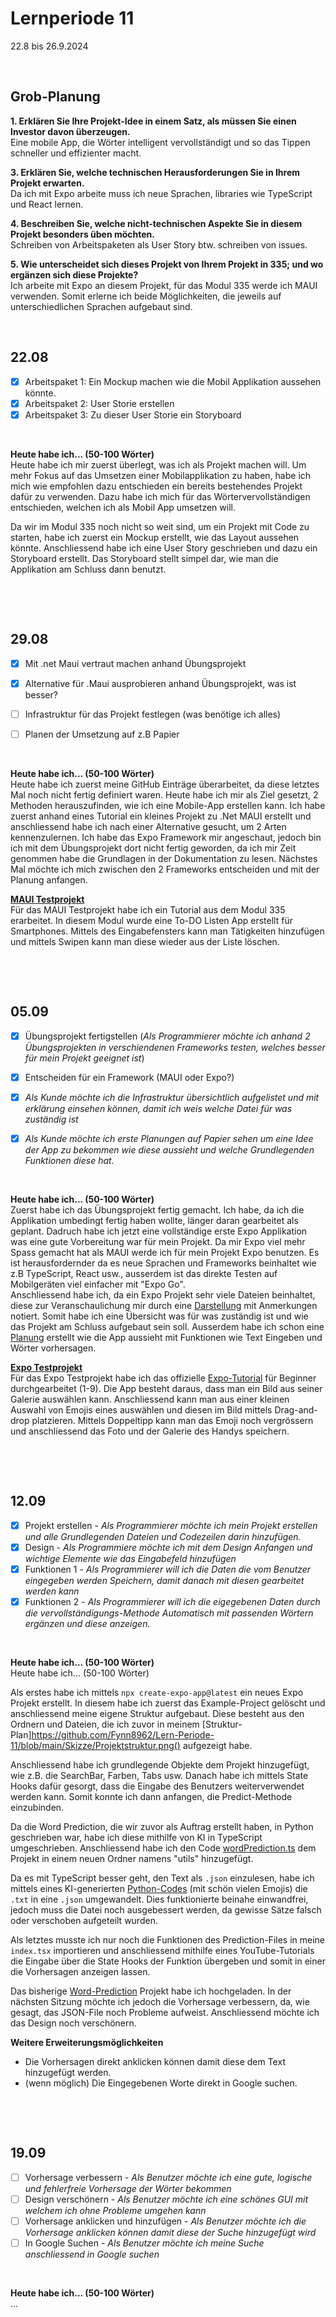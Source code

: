 # Lernperiode 11
22.8 bis 26.9.2024

&nbsp;

## Grob-Planung

**1. Erklären Sie Ihre Projekt-Idee in einem Satz, als müssen Sie einen Investor davon überzeugen.**                 
   Eine mobile App, die Wörter intelligent vervollständigt und so das Tippen schneller und effizienter macht.
   
**3. Erklären Sie, welche technischen Herausforderungen Sie in Ihrem Projekt erwarten.**                 
   Da ich mit Expo arbeite muss ich neue Sprachen, libraries wie TypeScript und React lernen. 
   
**4. Beschreiben Sie, welche nicht-technischen Aspekte Sie in diesem Projekt besonders üben möchten.**                 
   Schreiben von Arbeitspaketen als User Story btw. schreiben von issues. 

**5. Wie unterscheidet sich dieses Projekt von Ihrem Projekt in 335; und wo ergänzen sich diese Projekte?**                        
  Ich arbeite mit Expo an diesem Projekt, für das Modul 335 werde ich MAUI verwenden. Somit erlerne ich beide Möglichkeiten, die jeweils auf unterschiedlichen Sprachen aufgebaut    sind.
   
&nbsp;


## 22.08

- [x] Arbeitspaket 1: Ein Mockup machen wie die Mobil Applikation aussehen könnte. 
- [x] Arbeitspaket 2: User Storie erstellen
- [x] Arbeitspaket 3: Zu dieser User Storie ein Storyboard

 &nbsp;

**Heute habe ich... (50-100 Wörter)**        
Heute habe ich mir zuerst überlegt, was ich als Projekt machen will. Um mehr Fokus auf das Umsetzen einer Mobilapplikation zu haben, habe ich mich wie empfohlen dazu entschieden ein bereits bestehendes Projekt dafür zu verwenden. Dazu habe ich mich für das Wörtervervollständigen entschieden, welchen ich als Mobil App umsetzen will. 

Da wir im Modul 335 noch nicht so weit sind, um ein Projekt mit Code zu starten, habe ich zuerst ein Mockup erstellt, wie das Layout aussehen könnte. Anschliessend habe ich eine User Story geschrieben und dazu ein Storyboard erstellt. Das Storyboard stellt simpel dar, wie man die Applikation am Schluss dann benutzt. 

&nbsp;

&nbsp;


## 29.08

- [x] Mit .net Maui vertraut machen anhand Übungsprojekt
- [x] Alternative für .Maui ausprobieren anhand Übungsprojekt, was ist besser?
- [ ] Infrastruktur für das Projekt festlegen (was benötige ich alles)
- [ ] Planen der Umsetzung auf z.B Papier



&nbsp;

**Heute habe ich... (50-100 Wörter)**                         
Heute habe ich zuerst meine GitHub Einträge überarbeitet, da diese letztes Mal noch nicht fertig definiert waren. Heute habe ich mir als Ziel gesetzt, 2 Methoden herauszufinden, wie ich eine Mobile-App erstellen kann. Ich habe zuerst anhand eines Tutorial ein kleines Projekt zu .Net MAUI erstellt und anschliessend habe ich nach einer Alternative gesucht, um 2 Arten kennenzulernen. Ich habe das Expo Framework mir angeschaut, jedoch bin ich mit dem Übungsprojekt dort nicht fertig geworden, da ich mir Zeit genommen habe die Grundlagen in der Dokumentation zu lesen. Nächstes Mal möchte ich mich zwischen den 2 Frameworks entscheiden und mit der Planung anfangen. 

**[MAUI Testprojekt](https://github.com/Fynn8962/Lern-Periode-11/tree/main/MAUI_Test1)**                  
Für das MAUI Testprojekt habe ich ein Tutorial aus dem Modul 335 erarbeitet. In diesem Modul wurde eine To-DO Listen App erstellt für Smartphones. Mittels des Eingabefensters kann man Tätigkeiten hinzufügen und mittels Swipen kann man diese wieder aus der Liste löschen. 

&nbsp;

&nbsp;

## 05.09

- [x] Übungsprojekt fertigstellen (*Als Programmierer möchte ich anhand 2 Übungsprojekten in verschiendenen Frameworks testen, welches besser für mein Projekt geeignet ist*)
- [x] Entscheiden für ein Framework (MAUI oder Expo?) 
- [x] *Als Kunde möchte ich die Infrastruktur übersichtlich aufgelistet und mit erklärung einsehen können, damit ich weis welche Datei für was zuständig ist*
- [x] *Als Kunde möchte ich erste Planungen auf Papier sehen um eine Idee der App zu bekommen wie diese aussieht und welche Grundlegenden Funktionen diese hat.*


&nbsp;

**Heute habe ich... (50-100 Wörter)**                         
Zuerst habe ich das Übungsprojekt fertig gemacht. Ich habe, da ich die Applikation umbedingt fertig haben wollte, länger daran gearbeitet als geplant. Dadruch habe ich jetzt eine vollständige erste Expo Applikation was eine gute Vorbereitung war für mein Projekt. Da mir Expo viel mehr Spass gemacht hat als MAUI werde ich für mein Projekt Expo benutzen. Es ist herausfordernder da es neue Sprachen und Frameworks beinhaltet wie z.B TypeScript, React usw., ausserdem ist das direkte Testen auf Mobilgeräten viel einfacher mit "Expo Go".                                                                               
Anschliessend habe ich, da ein Expo Projekt sehr viele Dateien beinhaltet, diese zur Veranschaulichung mir durch eine [Darstellung](https://github.com/Fynn8962/Lern-Periode-11/blob/main/Skizze/Projektstruktur.png) mit Anmerkungen notiert. Somit habe ich eine Übersicht was für was zuständig ist und wie das Projekt am Schluss aufgebaut sein soll. Ausserdem habe ich schon eine [Planung](https://github.com/Fynn8962/Lern-Periode-11/tree/main/Skizze) erstellt wie die App aussieht mit Funktionen wie Text Eingeben und Wörter vorhersagen. 



**[Expo Testprojekt](https://github.com/Fynn8962/Lern-Periode-11/tree/main/Expo_Test1)**                                          
Für das Expo Testprojekt habe ich das offizielle [Expo-Tutorial](https://docs.expo.dev/tutorial/create-your-first-app/) für Beginner durchgearbeitet (1-9). Die App besteht daraus, dass man ein Bild aus seiner Galerie auswählen kann. Anschliessend kann man aus einer kleinen Auswahl von Emojis eines auswählen und diesen im Bild mittels Drag-and-drop platzieren. Mittels Doppeltipp kann man das Emoji noch vergrössern und anschliessend das Foto und der Galerie des Handys speichern.

&nbsp;

&nbsp;

## 12.09

- [x] Projekt erstellen - *Als Programmierer möchte ich mein Projekt erstellen und alle Grundlegenden Dateien und Codezeilen darin hinzufügen.*
- [x] Design - *Als Programmiere möchte ich mit dem Design Anfangen und wichtige Elemente wie das Eingabefeld hinzufügen*
- [x] Funktionen 1 - *Als Programmierer will ich die Daten die vom Benutzer eingegeben werden Speichern, damit danach mit diesen gearbeitet werden kann*
- [x] Funktionen 2 - *Als Programmierer will ich die eigegebenen Daten durch die vervollständigungs-Methode Automatisch mit passenden Wörtern ergänzen und diese anzeigen.*

&nbsp;

**Heute habe ich... (50-100 Wörter)**                            
Heute habe ich... (50-100 Wörter)

Als erstes habe ich mittels `npx create-expo-app@latest` ein neues Expo Projekt erstellt. In diesem habe ich zuerst das Example-Project gelöscht und anschliessend meine eigene Struktur aufgebaut. Diese besteht aus den Ordnern und Dateien, die ich zuvor in meinem [Struktur-Plan]https://github.com/Fynn8962/Lern-Periode-11/blob/main/Skizze/Projektstruktur.png()
 aufgezeigt habe.

Anschliessend habe ich grundlegende Objekte dem Projekt hinzugefügt, wie z.B. die SearchBar, Farben, Tabs usw. Danach habe ich mittels State Hooks dafür gesorgt, dass die Eingabe des Benutzers weiterverwendet werden kann. Somit konnte ich dann anfangen, die Predict-Methode einzubinden.

Da die Word Prediction, die wir zuvor als Auftrag erstellt haben, in Python geschrieben war, habe ich diese mithilfe von KI in TypeScript umgeschrieben. Anschliessend habe ich den Code [wordPrediction.ts](https://github.com/Fynn8962/word_prediction_app/tree/main/utils)
 dem Projekt in einem neuen Ordner namens "utils" hinzugefügt.

Da es mit TypeScript besser geht, den Text als `.json` einzulesen, habe ich mittels eines KI-generierten [Python-Codes](https://github.com/Fynn8962/Lern-Periode-11/blob/main/txtToJson.py) (mit schön vielen Emojis) die `.txt` in eine `.json` umgewandelt. Dies funktionierte beinahe einwandfrei, jedoch muss die Datei noch ausgebessert werden, da gewisse Sätze falsch oder verschoben aufgeteilt wurden.

Als letztes musste ich nur noch die Funktionen des Prediction-Files in meine `index.tsx` importieren und anschliessend mithilfe eines YouTube-Tutorials die Eingabe über die State Hooks der Funktion übergeben und somit in einer <FlatList> die Vorhersagen anzeigen lassen.

Das bisherige [Word-Prediction](https://github.com/Fynn8962/word_prediction_app) Projekt habe ich hochgeladen. In der nächsten Sitzung möchte ich jedoch die Vorhersage verbessern, da, wie gesagt, das JSON-File noch Probleme aufweist. Anschliessend möchte ich das Design noch verschönern.

**Weitere Erweiterungsmöglichkeiten**

- Die Vorhersagen direkt anklicken können damit diese dem Text hinzugefügt werden.
- (wenn möglich) Die Eingegebenen Worte direkt in Google suchen. 

&nbsp;

&nbsp;

## 19.09

- [ ] Vorhersage verbessern  - *Als Benutzer möchte ich eine gute, logische und fehlerfreie Vorhersage der Wörter bekommen*
- [ ] Design verschönern - *Als Benutzer möchte ich eine schönes GUI mit welchem ich ohne Probleme umgehen kann*
- [ ] Vorhersage anklicken und hinzufügen - *Als Benutzer möchte ich die Vorhersage anklicken können damit diese der Suche hinzugefügt wird*
- [ ] In Google Suchen - *Als Benutzer möchte ich meine Suche anschliessend in Google suchen*

&nbsp;

**Heute habe ich... (50-100 Wörter)**               
...
 
